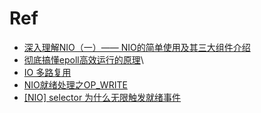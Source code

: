 # Ref
- [深入理解NIO（一）—— NIO的简单使用及其三大组件介绍](https://www.cnblogs.com/fatmanhappycode/p/12345391.html)
- [彻底搞懂epoll高效运行的原理](https://baijiahao.baidu.com/s?id=1641172494287388070&wfr=spider&for=pc)\
- [IO 多路复用](https://www.zhihu.com/question/32163005)
- [NIO就绪处理之OP_WRITE](https://blog.csdn.net/zhouhl_cn/article/details/6582435)
- [[NIO] selector 为什么无限触发就绪事件](https://www.jianshu.com/p/6bdee8cfee90?from=message&isappinstalled=0)